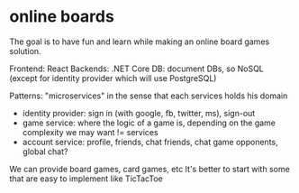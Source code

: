 # online boards
The goal is to have fun and learn while making an online board games solution.


Frontend: React
Backends: .NET Core
DB: document DBs, so NoSQL (except for identity provider which will use PostgreSQL)

Patterns: "microservices" in the sense that each services holds his domain
- identity provider: sign in (with google, fb, twitter, ms), sign-out
- game service: where the logic of a game is, depending on the game complexity we may want != services
- account service: profile, friends, chat friends, chat game opponents, global chat?

We can provide board games, card games, etc
It's better to start with some that are easy to implement like TicTacToe

